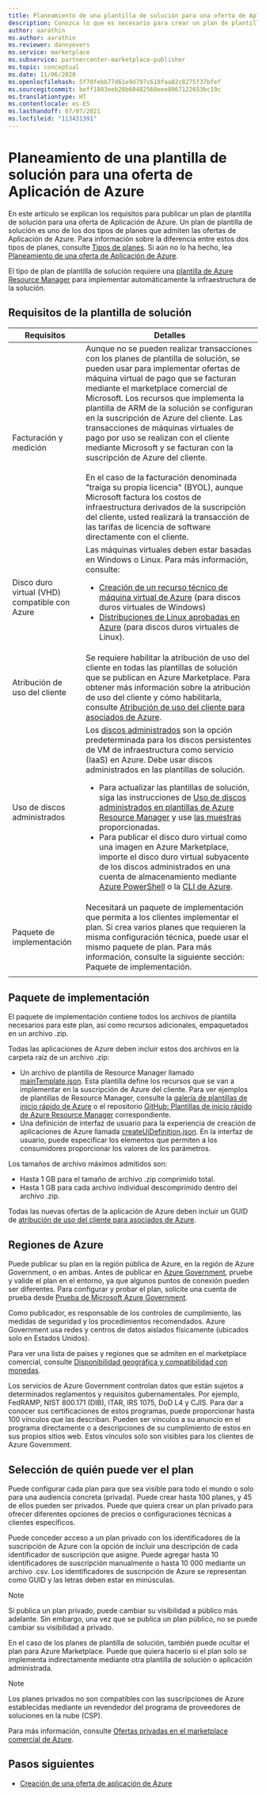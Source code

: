 ```yaml
---
title: Planeamiento de una plantilla de solución para una oferta de Aplicación de Azure
description: Conozca lo que es necesario para crear un plan de plantilla de solución para una nueva oferta de Aplicación de Azure usando el portal del marketplace comercial en el Centro de partners de Microsoft.
author: aarathin
ms.author: aarathin
ms.reviewer: dannyevers
ms.service: marketplace
ms.subservice: partnercenter-marketplace-publisher
ms.topic: conceptual
ms.date: 11/06/2020
ms.openlocfilehash: 5f70febb77d61e9d797c618faa82c8275f37bfef
ms.sourcegitcommit: beff1803eeb28b60482560eee8967122653bc19c
ms.translationtype: HT
ms.contentlocale: es-ES
ms.lasthandoff: 07/07/2021
ms.locfileid: "113431391"
---
```

# <a name="plan-a-solution-template-for-an-azure-application-offer"></a>Planeamiento de una plantilla de solución para una oferta de Aplicación de Azure

En este artículo se explican los requisitos para publicar un plan de plantilla de solución para una oferta de Aplicación de Azure. Un plan de plantilla de solución es uno de los dos tipos de planes que admiten las ofertas de Aplicación de Azure. Para información sobre la diferencia entre estos dos tipos de planes, consulte [Tipos de planes](plan-azure-application-offer.md#plans). Si aún no lo ha hecho, lea [Planeamiento de una oferta de Aplicación de Azure](plan-azure-application-offer.md).

El tipo de plan de plantilla de solución requiere una [plantilla de Azure Resource Manager](../azure-resource-manager/templates/overview.md) para implementar automáticamente la infraestructura de la solución.

## <a name="solution-template-requirements"></a>Requisitos de la plantilla de solución

| Requisitos | Detalles |
| ------------ | ------------- |
| Facturación y medición | Aunque no se pueden realizar transacciones con los planes de plantilla de solución, se pueden usar para implementar ofertas de máquina virtual de pago que se facturan mediante el marketplace comercial de Microsoft. Los recursos que implementa la plantilla de ARM de la solución se configuran en la suscripción de Azure del cliente. Las transacciones de máquinas virtuales de pago por uso se realizan con el cliente mediante Microsoft y se facturan con la suscripción de Azure del cliente. <br><br> En el caso de la facturación denominada "traiga su propia licencia" (BYOL), aunque Microsoft factura los costos de infraestructura derivados de la suscripción del cliente, usted realizará la transacción de las tarifas de licencia de software directamente con el cliente. |
| Disco duro virtual (VHD) compatible con Azure | Las máquinas virtuales deben estar basadas en Windows o Linux. Para más información, consulte:<ul><li>[Creación de un recurso técnico de máquina virtual de Azure](./azure-vm-create-certification-faq.yml#address-a-vulnerability-or-an-exploit-in-a-vm-offer) (para discos duros virtuales de Windows)</li><li>[Distribuciones de Linux aprobadas en Azure](../virtual-machines/linux/endorsed-distros.md) (para discos duros virtuales de Linux).</li></ul> |
| Atribución de uso del cliente | Se requiere habilitar la atribución de uso del cliente en todas las plantillas de solución que se publican en Azure Marketplace. Para obtener más información sobre la atribución de uso del cliente y cómo habilitarla, consulte [Atribución de uso del cliente para asociados de Azure](azure-partner-customer-usage-attribution.md). |
| Uso de discos administrados | Los [discos administrados](../virtual-machines/managed-disks-overview.md) son la opción predeterminada para los discos persistentes de VM de infraestructura como servicio (IaaS) en Azure. Debe usar discos administrados en las plantillas de solución.<ul><li>Para actualizar las plantillas de solución, siga las instrucciones de [Uso de discos administrados en plantillas de Azure Resource Manager](../virtual-machines/using-managed-disks-template-deployments.md) y use [las muestras](https://github.com/Azure/azure-quickstart-templates) proporcionadas.</li><li>Para publicar el disco duro virtual como una imagen en Azure Marketplace, importe el disco duro virtual subyacente de los discos administrados en una cuenta de almacenamiento mediante [Azure PowerShell](/previous-versions/azure/virtual-machines/scripts/virtual-machines-powershell-sample-copy-managed-disks-vhd) o la [CLI de Azure](/previous-versions/azure/virtual-machines/scripts/virtual-machines-cli-sample-copy-managed-disks-vhd).</ul> |
| Paquete de implementación | Necesitará un paquete de implementación que permita a los clientes implementar el plan. Si crea varios planes que requieren la misma configuración técnica, puede usar el mismo paquete de plan. Para más información, consulte la siguiente sección: Paquete de implementación. |
|||

## <a name="deployment-package"></a>Paquete de implementación

El paquete de implementación contiene todos los archivos de plantilla necesarios para este plan, así como recursos adicionales, empaquetados en un archivo .zip.

Todas las aplicaciones de Azure deben incluir estos dos archivos en la carpeta raíz de un archivo .zip:

- Un archivo de plantilla de Resource Manager llamado [mainTemplate.json](../azure-resource-manager/managed-applications/publish-service-catalog-app.md?tabs=azure-powershell#create-the-arm-template). Esta plantilla define los recursos que se van a implementar en la suscripción de Azure del cliente. Para ver ejemplos de plantillas de Resource Manager, consulte la [galería de plantillas de inicio rápido de Azure](https://azure.microsoft.com/resources/templates/) o el repositorio [GitHub: Plantillas de inicio rápido de Azure Resource Manager](https://github.com/azure/azure-quickstart-templates) correspondiente.
- Una definición de interfaz de usuario para la experiencia de creación de aplicaciones de Azure llamada [createUiDefinition.json](../azure-resource-manager/managed-applications/create-uidefinition-overview.md). En la interfaz de usuario, puede especificar los elementos que permiten a los consumidores proporcionar los valores de los parámetros.

Los tamaños de archivo máximos admitidos son:

- Hasta 1 GB para el tamaño de archivo .zip comprimido total.
- Hasta 1 GB para cada archivo individual descomprimido dentro del archivo .zip.

Todas las nuevas ofertas de la aplicación de Azure deben incluir un GUID de [atribución de uso del cliente para asociados de Azure](azure-partner-customer-usage-attribution.md).

## <a name="azure-regions"></a>Regiones de Azure

Puede publicar su plan en la región pública de Azure, en la región de Azure Government, o en ambas. Antes de publicar en [Azure Government](../azure-government/documentation-government-manage-marketplace-partners.md), pruebe y valide el plan en el entorno, ya que algunos puntos de conexión pueden ser diferentes. Para configurar y probar el plan, solicite una cuenta de prueba desde [Prueba de Microsoft Azure Government](https://azure.microsoft.com/global-infrastructure/government/request/).

Como publicador, es responsable de los controles de cumplimiento, las medidas de seguridad y los procedimientos recomendados. Azure Government usa redes y centros de datos aislados físicamente (ubicados solo en Estados Unidos).

Para ver una lista de países y regiones que se admiten en el marketplace comercial, consulte [Disponibilidad geográfica y compatibilidad con monedas](marketplace-geo-availability-currencies.md).

Los servicios de Azure Government controlan datos que están sujetos a determinados reglamentos y requisitos gubernamentales. Por ejemplo, FedRAMP, NIST 800.171 (DIB), ITAR, IRS 1075, DoD L4 y CJIS. Para dar a conocer sus certificaciones de estos programas, puede proporcionar hasta 100 vínculos que las describan. Pueden ser vínculos a su anuncio en el programa directamente o a descripciones de su cumplimiento de estos en sus propios sitios web. Estos vínculos solo son visibles para los clientes de Azure Government.

## <a name="choose-who-can-see-your-plan"></a>Selección de quién puede ver el plan

Puede configurar cada plan para que sea visible para todo el mundo o solo para una audiencia concreta (privada). Puede crear hasta 100 planes, y 45 de ellos pueden ser privados. Puede que quiera crear un plan privado para ofrecer diferentes opciones de precios o configuraciones técnicas a clientes específicos.

Puede conceder acceso a un plan privado con los identificadores de la suscripción de Azure con la opción de incluir una descripción de cada identificador de suscripción que asigne. Puede agregar hasta 10 identificadores de suscripción manualmente o hasta 10 000 mediante un archivo .csv. Los identificadores de suscripción de Azure se representan como GUID y las letras deben estar en minúsculas.

> [!NOTE]
> Si publica un plan privado, puede cambiar su visibilidad a público más adelante. Sin embargo, una vez que se publica un plan público, no se puede cambiar su visibilidad a privado.

En el caso de los planes de plantilla de solución, también puede ocultar el plan para Azure Marketplace. Puede que quiera hacerlo si el plan solo se implementa indirectamente mediante otra plantilla de solución o aplicación administrada.

> [!NOTE]
> Los planes privados no son compatibles con las suscripciones de Azure establecidas mediante un revendedor del programa de proveedores de soluciones en la nube (CSP).

Para más información, consulte [Ofertas privadas en el marketplace comercial de Azure](private-offers.md).

## <a name="next-steps"></a>Pasos siguientes

- [Creación de una oferta de aplicación de Azure](azure-app-offer-setup.md)